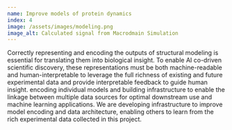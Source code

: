 ```yaml
---
name: Improve models of protein dynamics
index: 4
image: /assets/images/modeling.png
image_alt: Calculated signal from Macrodmain Simulation
---
```


Correctly representing and encoding the outputs of structural modeling is essential for translating them into biological insight. To enable AI co-driven scientific discovery, these representations must be both machine-readable and human-interpretable to leverage the full richness of existing and future experimental data and provide interpretable feedback to guide human insight. encoding individual models and building infrastructure to enable the linkage between multiple data sources for optimal downstream use and machine learning applications. We are developing infrastructure to improve model encoding and data architecture, enabling others to learn from the rich experimental data collected in this project. 
